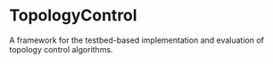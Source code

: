 # TopologyControl
A framework for the testbed-based implementation and evaluation of topology control algorithms.
